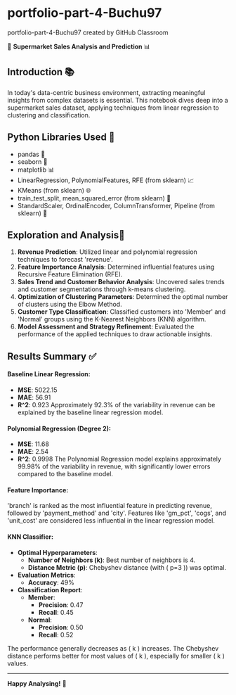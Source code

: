 # portfolio-part-4-Buchu97
portfolio-part-4-Buchu97 created by GitHub Classroom

🛒 **Supermarket Sales Analysis and Prediction** 📊

## Introduction 📚
In today's data-centric business environment, extracting meaningful insights from complex datasets is essential. This notebook dives deep into a supermarket sales dataset, applying techniques from linear regression to clustering and classification.

## Python Libraries Used 🐍
- pandas 🐼
- seaborn 🎨
- matplotlib 📊
- LinearRegression, PolynomialFeatures, RFE (from sklearn) 📈
- KMeans (from sklearn) 🌐
- train_test_split, mean_squared_error (from sklearn) 🚄
- StandardScaler, OrdinalEncoder, ColumnTransformer, Pipeline (from sklearn) 🔄

## Exploration and Analysis🧠
1. **Revenue Prediction**: Utilized linear and polynomial regression techniques to forecast 'revenue'.
2. **Feature Importance Analysis**: Determined influential features using Recursive Feature Elimination (RFE).
3. **Sales Trend and Customer Behavior Analysis**: Uncovered sales trends and customer segmentations through k-means clustering.
4. **Optimization of Clustering Parameters**: Determined the optimal number of clusters using the Elbow Method.
5. **Customer Type Classification**: Classified customers into 'Member' and 'Normal' groups using the K-Nearest Neighbors (KNN) algorithm.
6. **Model Assessment and Strategy Refinement**: Evaluated the performance of the applied techniques to draw actionable insights.
   
## Results Summary ✅
#### Baseline Linear Regression:
- **MSE**: 5022.15
- **MAE**: 56.91
- **R^2**: 0.923
Approximately 92.3% of the variability in revenue can be explained by the baseline linear regression model.

#### Polynomial Regression (Degree 2):
- **MSE**: 11.68
- **MAE**: 2.54
- **R^2**: 0.9998
The Polynomial Regression model explains approximately 99.98% of the variability in revenue, with significantly lower errors compared to the baseline model.

#### Feature Importance:
'branch' is ranked as the most influential feature in predicting revenue, followed by 'payment_method' and 'city'. Features like 'gm_pct', 'cogs', and 'unit_cost' are considered less influential in the linear regression model.

#### KNN Classifier:
- **Optimal Hyperparameters**:
  - **Number of Neighbors (k)**: Best number of neighbors is 4.
  - **Distance Metric (p)**: Chebyshev distance (with \( p=3 \)) was optimal.
- **Evaluation Metrics**:
  - **Accuracy**: 49%
- **Classification Report**:
  - **Member**:
    - **Precision**: 0.47
    - **Recall**: 0.45
  - **Normal**:
    - **Precision**: 0.50
    - **Recall**: 0.52

The performance generally decreases as \( k \) increases. The Chebyshev distance performs better for most values of \( k \), especially for smaller \( k \) values.

---

**Happy Analysing!** 🚀
